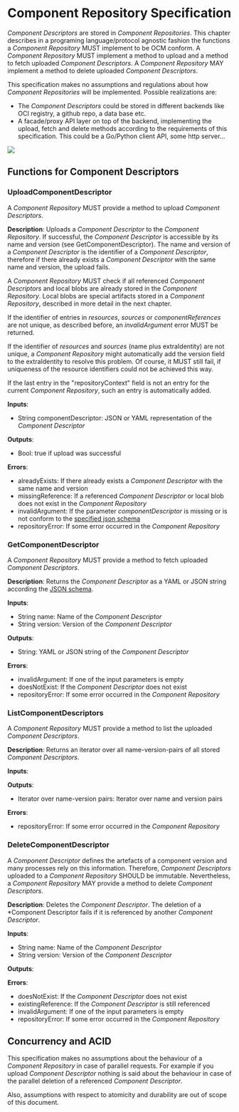 # Component Repository Specification

*Component Descriptors* are stored in *Component Repositories*. This chapter describes in a programing language/protocol
agnostic fashion the functions a *Component Repository* MUST implement to be OCM conform. A *Component Repository* MUST
implement a method to upload and a method to fetch uploaded *Component Descriptors*. A *Component Repository* MAY
implement a method to delete uploaded *Component Descriptors*.

This specification makes no assumptions and regulations about how *Component Repositories* will be implemented. Possible
realizations are:

- The *Component Descriptors* could be stored in different backends like OCI registry, a github repo, a data base etc.
- A facade/proxy API layer on top of the backend, implementing the upload, fetch and delete methods according to the
requirements of this specification. This could be a Go/Python client API, some http server... 

![](./images/component-repo.png)

## Functions for Component Descriptors

### UploadComponentDescriptor

A *Component Repository* MUST provide a method to upload *Component Descriptors*. 

**Description**: Uploads a *Component Descriptor* to the *Component Repository*. If successful, the *Component Descriptor*
is accessible by its name and version (see GetComponentDescriptor). The name and version of a *Component Descriptor*
is the identifier of a *Component Descriptor*, therefore if there already exists a *Component Descriptor*
with the same name and version, the upload fails. 

A *Component Repository* MUST check if all referenced *Component Descriptors* and local blobs are already stored in 
the *Component Repository*. Local blobs are special artifacts stored in a *Component Repository*, described in more 
detail in the next chapter.

If the identifier of entries in *resources*, *sources* or *componentReferences* are not unique, as described before,
an *invalidArgument* error MUST be returned.

If the identifier of *resources* and *sources* (name plus extraIdentity) are not unique, a *Component Repository* might 
automatically add the version field to the extraIdentity to resolve this problem. Of course, it MUST still fail, if 
uniqueness of the resource identifiers could not be achieved this way.

If the last entry in the "repositoryContext" field is not an entry for the current *Component Repository*, such an 
entry is automatically added.

**Inputs**:

- String componentDescriptor: JSON or YAML representation of the *Component Descriptor*

**Outputs**:

- Bool: true if upload was successful 

**Errors**:

- alreadyExists: If there already exists a *Component Descriptor* with the same name and version
- missingReference: If a referenced *Component Descriptor* or local blob does not exist in the *Component Repository*
- invalidArgument: If the parameter *componentDescriptor* is missing or is not conform to the
  [specified json schema](component-descriptor-v2-schema.yaml)
- repositoryError: If some error occurred in the *Component Repository*

### GetComponentDescriptor

A *Component Repository* MUST provide a method to fetch uploaded *Component Descriptors*.

**Description**: Returns the *Component Descriptor* as a YAML or JSON string according the 
[JSON schema](component-descriptor-v2-schema.yaml).

**Inputs**:

- String name: Name of the *Component Descriptor*
- String version: Version of the *Component Descriptor*

**Outputs**:

- String: YAML or JSON string of the *Component Descriptor*

**Errors**:

- invalidArgument: If one of the input parameters is empty
- doesNotExist: If the *Component Descriptor* does not exist
- repositoryError: If some error occurred in the *Component Repository*

### ListComponentDescriptors

A *Component Repository* MUST provide a method to list the uploaded *Component Descriptors*.

**Description**: Returns an iterator over all name-version-pairs of all stored *Component Descriptors*.

**Inputs**:

**Outputs**:

- Iterator over name-version pairs: Iterator over name and version pairs

**Errors**:

- repositoryError: If some error occurred in the *Component Repository*

### DeleteComponentDescriptor

A *Component Descriptor* defines the artefacts of a component version and many processes rely on this information.
Therefore, *Component Descriptors* uploaded to a *Component Repository* SHOULD be immutable. Nevertheless, a
*Component Repository* MAY provide a method to delete *Component Descriptors*.

**Description**: Deletes the *Component Descriptor*. The deletion of a *Component Descriptor fails if it is referenced 
by another *Component Descriptor*.

**Inputs**:

- String name: Name of the *Component Descriptor*
- String version: Version of the *Component Descriptor*

**Outputs**:

**Errors**:

- doesNotExist: If the *Component Descriptor* does not exist
- existingReference: If the *Component Descriptor* is still referenced
- invalidArgument: If one of the input parameters is empty
- repositoryError: If some error occurred in the *Component Repository*

## Concurrency and ACID 

This specification makes no assumptions about the behaviour of a *Component Repository* in case of parallel requests.
For example if you upload *Component Descriptor* nothing is said about the behaviour in case of the parallel deletion
of a referenced *Component Descriptor*.

Also, assumptions with respect to atomicity and durability are out of scope of this document.